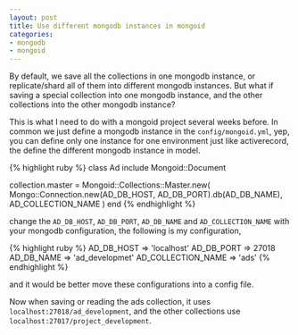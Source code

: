 ```yaml
---
layout: post
title: Use different mongodb instances in mongoid
categories:
- mongodb
- mongoid
---
```

By default, we save all the collections in one mongodb instance, or replicate/shard all of them into different mongodb instances. But what if saving a special collection into one mongodb instance, and the other collections into the other mongodb instance?

This is what I need to do with a mongoid project several weeks before.  In common we just define a mongodb instance in the `config/mongoid.yml`, yep, you can define only one instance for one environment just like activerecord, the define the different mongodb instance in model.

{% highlight ruby %}
class Ad
  include Mongoid::Document

  collection.master = Mongoid::Collections::Master.new(
    Mongo::Connection.new(AD_DB_HOST, AD_DB_PORT).db(AD_DB_NAME),
    AD_COLLECTION_NAME
  )
end
{% endhighlight %}

change the `AD_DB_HOST`, `AD_DB_PORT`, `AD_DB_NAME` and `AD_COLLECTION_NAME` with your mongodb configuration, the following is my configuration,

{% highlight ruby %}
AD_DB_HOST => 'localhost'
AD_DB_PORT => 27018
AD_DB_NAME => 'ad_developmet'
AD_COLLECTION_NAME => 'ads'
{% endhighlight %}

and it would be better move these configurations into a config file.

Now when saving or reading the ads collection, it uses `localhost:27018/ad_development`, and the other collections use `localhost:27017/project_development`.
